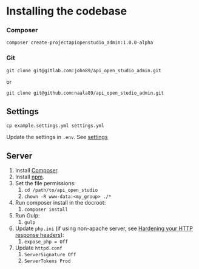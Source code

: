 Installing the codebase
=======================

### Composer

    composer create-projectapiopenstudio_admin:1.0.0-alpha

### Git

    git clone git@gitlab.com:john89/api_open_studio_admin.git

or

    git clone git@github.com:naala89/api_open_studio_admin.git

Settings
--------

    cp example.settings.yml settings.yml

Update the settings in ```.env```.
See [settings](/installation/admin/settings.html)

Server
------

1. Install [Composer][composer].
2. Install [npm][nodejs].
3. Set the file permissions:
    1. ```cd /path/to/api_open_studio```
    2. ```chown -R www-data:<my_group> ./*```
4. Run composer install in the docroot:
    1. ```composer install```
4. Run Gulp:
    1. ```gulp```
5. Update ```php.ini``` (if using non-apache server,
   see [Hardening your HTTP response headers][hardening_headers]):
    1. ```expose_php = Off```
6. Update ```httpd.conf```
    1. ```ServerSignature Off```
    2. ```ServerTokens Prod```

[hardening_headers]: https://scotthelme.co.uk/hardening-your-http-response-headers/#removingheaders

[nodejs]: https://nodejs.org/en/download/package-manager/

[composer]: https://getcomposer.org/